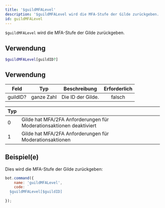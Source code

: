 ```yaml
---
title: '$guildMFALevel'
description: '$guildMFALevel wird die MFA-Stufe der Gilde zurückgeben.'
id: guildMFALevel
---
```


`$guildMFALevel` wird die MFA-Stufe der Gilde zurückgeben.

## Verwendung

```php
$guildMFALevel[guildID?]
```

## Verwendung

| Feld     | Typ        | Beschreibung      | Erforderlich |
| -------- | ---------- | ----------------- |:------------:|
| guildID? | ganze Zahl | Die ID der Gilde. |    falsch    |

| Typ |                                                                     |
| --- | ------------------------------------------------------------------- |
| 0   | Gilde hat MFA/2FA Anforderungen für Moderationsaktionen deaktiviert |
| 1   | Gilde hat MFA/2FA Anforderungen für Moderationsaktionen             |

## Beispiel(e)

Dies wird die MFA-Stufe der Gilde zurückgeben:

```javascript
bot.command({
    name: 'guildMFALevel',
    code: `
  $guildMFALevel[$guildID]
  `
});
```
